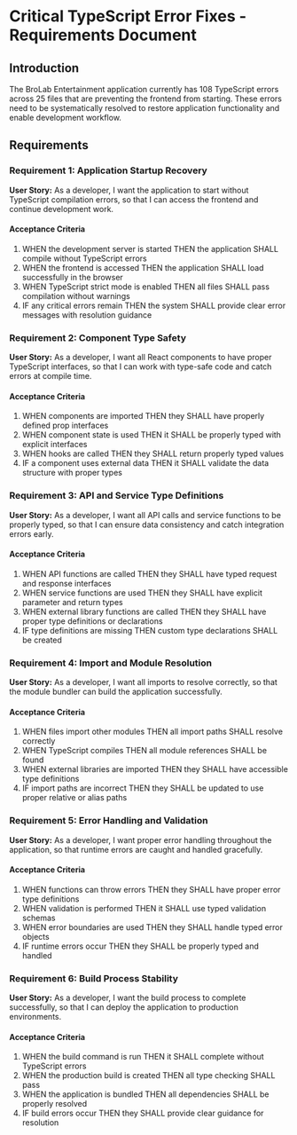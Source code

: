 # Critical TypeScript Error Fixes - Requirements Document

## Introduction

The BroLab Entertainment application currently has 108 TypeScript errors across 25 files that are preventing the frontend from starting. These errors need to be systematically resolved to restore application functionality and enable development workflow.

## Requirements

### Requirement 1: Application Startup Recovery

**User Story:** As a developer, I want the application to start without TypeScript compilation errors, so that I can access the frontend and continue development work.

#### Acceptance Criteria

1. WHEN the development server is started THEN the application SHALL compile without TypeScript errors
2. WHEN the frontend is accessed THEN the application SHALL load successfully in the browser
3. WHEN TypeScript strict mode is enabled THEN all files SHALL pass compilation without warnings
4. IF any critical errors remain THEN the system SHALL provide clear error messages with resolution guidance

### Requirement 2: Component Type Safety

**User Story:** As a developer, I want all React components to have proper TypeScript interfaces, so that I can work with type-safe code and catch errors at compile time.

#### Acceptance Criteria

1. WHEN components are imported THEN they SHALL have properly defined prop interfaces
2. WHEN component state is used THEN it SHALL be properly typed with explicit interfaces
3. WHEN hooks are called THEN they SHALL return properly typed values
4. IF a component uses external data THEN it SHALL validate the data structure with proper types

### Requirement 3: API and Service Type Definitions

**User Story:** As a developer, I want all API calls and service functions to be properly typed, so that I can ensure data consistency and catch integration errors early.

#### Acceptance Criteria

1. WHEN API functions are called THEN they SHALL have typed request and response interfaces
2. WHEN service functions are used THEN they SHALL have explicit parameter and return types
3. WHEN external library functions are called THEN they SHALL have proper type definitions or declarations
4. IF type definitions are missing THEN custom type declarations SHALL be created

### Requirement 4: Import and Module Resolution

**User Story:** As a developer, I want all imports to resolve correctly, so that the module bundler can build the application successfully.

#### Acceptance Criteria

1. WHEN files import other modules THEN all import paths SHALL resolve correctly
2. WHEN TypeScript compiles THEN all module references SHALL be found
3. WHEN external libraries are imported THEN they SHALL have accessible type definitions
4. IF import paths are incorrect THEN they SHALL be updated to use proper relative or alias paths

### Requirement 5: Error Handling and Validation

**User Story:** As a developer, I want proper error handling throughout the application, so that runtime errors are caught and handled gracefully.

#### Acceptance Criteria

1. WHEN functions can throw errors THEN they SHALL have proper error type definitions
2. WHEN validation is performed THEN it SHALL use typed validation schemas
3. WHEN error boundaries are used THEN they SHALL handle typed error objects
4. IF runtime errors occur THEN they SHALL be properly typed and handled

### Requirement 6: Build Process Stability

**User Story:** As a developer, I want the build process to complete successfully, so that I can deploy the application to production environments.

#### Acceptance Criteria

1. WHEN the build command is run THEN it SHALL complete without TypeScript errors
2. WHEN the production build is created THEN all type checking SHALL pass
3. WHEN the application is bundled THEN all dependencies SHALL be properly resolved
4. IF build errors occur THEN they SHALL provide clear guidance for resolution
